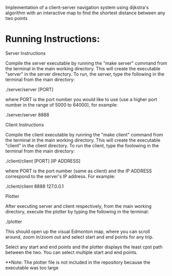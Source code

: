 Implementation of a client-server navigation system using dijkstra's algorithm with an interactive map to find the shortest distance between any two points

# Running Instructions:

Server Instructions

Compile the server executable by running the "make server" command from the terminal in the main working directory. This will create the executable "server" in the server directory.
To run, the server, type the following in the terminal from the main directory:

./server/server [PORT]

where PORT is the port number you would like to use (use a higher port number in the range of 5000 to 64000), for example:

./server/server 8888

Client Instructions

Compile the client executable by running the "make client" command from the terminal in the main working directory. This will create the executable "client" in the client directory.
To run the client, type the foolowing in the terminal from the main directory:

./client/client [PORT] [IP ADDRESS]

where PORT is the port number (same as client) and the IP ADDRESS correspond to the server's IP address. For example:

./client/client 8888 127.0.0.1

Plotter

After executing server and client respectively, from the main working directory, execute the plotter by typing the following in the terminal:

./plotter

This should open up the visual Edmonton map, where you can scroll around, zoom in/zoom out and select start and end points for any trip.

Select any start and end points and the plotter displays the least cpst path between the two. You can select multiple start and end points.

**Note: The plotter file is not included in the repository because the executable was too large
